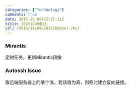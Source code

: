 ```yaml
---
categories: ["Technology"]
comments: true
date: 2015-10-09T22:21:11Z
title: 20151009备注
url: /2015/10/09/20151009bei-zhu/
---
```


### Mirantis
定时任务，更新Mirantis镜像


### Autossh Issue
取远端服务器上的某个值，若该值为真，则临时建立反向链接。     
